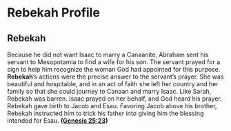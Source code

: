 # Rebekah Profile

## Rebekah

Because he did not want Isaac to marry a Canaanite, Abraham sent his servant to Mesopotamia to find a wife for his son. The servant prayed for a sign to help him recognize the woman God had appointed for this purpose. **Rebekah**’s actions were the precise answer to the servant’s prayer. She was beautiful and hospitable, and in an act of faith she left her country and her family so that she could journey to Canaan and marry Isaac. Like Sarah, Rebekah was barren. Isaac prayed on her behalf, and God heard his prayer. Rebekah gave birth to Jacob and Esau. Favoring Jacob above his brother, Rebekah instructed him to trick his father into giving him the blessing intended for Esau. **([Genesis 25:23](https://www.esv.org/Genesis+25%3A23/))**

